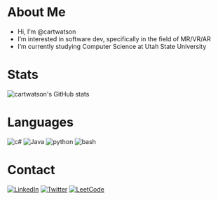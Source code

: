 # About Me
- Hi, I’m @cartwatson
- I’m interested in software dev, specifically in the field of MR/VR/AR
- I’m currently studying Computer Science at Utah State University

# Stats
![cartwatson's GitHub stats](https://github-readme-stats-sigma-five.vercel.app/api?username=cartwatson&show_icons=true&theme=tokyonight&bg_color=00000000)  

# Languages
![c#](https://img.shields.io/badge/CSharp-37008c?style=for-the-badge&logo=CSharp&logoColor=white)
![Java](https://img.shields.io/badge/Java-f89820?style=for-the-badge&logo=oracle&logoColor=white)
![python](https://img.shields.io/badge/Python-f7cc40?style=for-the-badge&logo=python&logoColor=white)
![bash](https://img.shields.io/badge/GNUBash-47B353?style=for-the-badge&logo=GNUBash&logoColor=white)

# Contact
[![LinkedIn](https://img.shields.io/badge/LinkedIn-0077B5?style=for-the-badge&logo=linkedin&logoColor=white)](https://www.linkedin.com/in/cartwatson/)
[![Twitter](https://img.shields.io/badge/Twitter-1DA1F2?style=for-the-badge&logo=twitter&logoColor=white)](https://twitter.com/JCarterWatson)
[![LeetCode](https://img.shields.io/badge/LeetCode-f89f1b?style=for-the-badge&logo=Leetcode&logoColor=white)](https://leetcode.com/cartwatson/)

